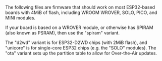 The following files are firmware that should work on most ESP32-based boards
with 4MiB of flash, including WROOM WROVER, SOLO, PICO, and MINI modules.

If your board is based on a WROVER module, or otherwise has SPIRAM (also known
as PSRAM), then use the "spiram" variant.

The "d2wd" variant is for ESP32-D2WD chips (with 2MiB flash), and "unicore" is
for single-core ESP32 chips (e.g. the "SOLO" modules). The "ota" variant sets
up the partition table to allow for Over-the-Air updates.
